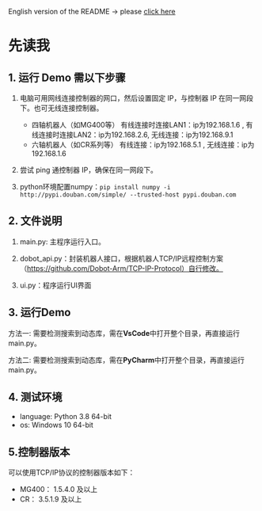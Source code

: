 English version of the README -> please [click here](./README-EN.md)

# 先读我

## 1. 运行 Demo 需以下步骤
1. 电脑可用网线连接控制器的网口，然后设置固定 IP，与控制器 IP 在同一网段下。也可无线连接控制器。

   - 四轴机器人（如MG400等）     有线连接时连接LAN1：ip为192.168.1.6 , 有线连接时连接LAN2：ip为192.168.2.6,  无线连接：ip为192.168.9.1
   - 六轴机器人（如CR系列等）    有线连接：ip为192.168.5.1 , 无线连接：ip为192.168.1.6
  
2. 尝试 ping 通控制器 IP，确保在同一网段下。

3. python环境配置numpy：`pip install numpy -i http://pypi.douban.com/simple/ --trusted-host pypi.douban.com`
## 2. 文件说明
1. main.py: 主程序运行入口。  
   
2. dobot_api.py：封装机器人接口，根据机器人TCP/IP远程控制方案（https://github.com/Dobot-Arm/TCP-IP-Protocol）自行修改。

3. ui.py：程序运行UI界面
## 3. 运行Demo
方法一: 需要检测搜索到动态库，需在**VsCode**中打开整个目录，再直接运行 main.py。  

方法二: 需要检测搜索到动态库，需在**PyCharm**中打开整个目录，再直接运行 main.py。

## 4. 测试环境
- language: Python 3.8 64-bit
- os: Windows 10 64-bit

## 5.控制器版本
可以使用TCP/IP协议的控制器版本如下：  

- MG400： 1.5.4.0 及以上
- CR： 3.5.1.9 及以上

